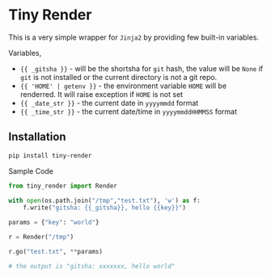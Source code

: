 # Tiny Render

This is a very simple wrapper for `Jinja2` by providing few built-in variables.

Variables,

- `{{ _gitsha }}` - will be the shortsha for `git` hash, the value will be `None` if `git` is not
installed or the current directory is not a git repo.
- `{{ 'HOME' | getenv }}` - the environment variable `HOME` will be renderred. It will raise exception
if `HOME` is not set
- `{{ _date_str }}` - the current date in `yyyymmdd` format
- `{{ _time_str }}` - the current date/time in `yyyymmddHHMMSS` format


## Installation

```bash
pip install tiny-render
```

Sample Code

```python
from tiny_render import Render

with open(os.path.join("/tmp","test.txt"), 'w') as f:
    f.write("gitsha: {{_gitsha}}, hello {{key}}")

params = {"key": "world"}

r = Render("/tmp")

r.go("test.txt", **params)

# the output is "gitsha: xxxxxxx, hello world"
```